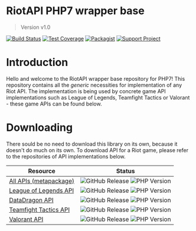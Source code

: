 # RiotAPI PHP7 wrapper base
> Version v1.0

[![Build Status](https://img.shields.io/travis/dolejska-daniel/riot-api/master?logo=travis-ci)](https://travis-ci.org/dolejska-daniel/riot-api-base)
[![Test Coverage](https://img.shields.io/codeclimate/coverage/dolejska-daniel/riot-api-base?logo=code-climate)](https://codeclimate.com/github/dolejska-daniel/riot-api-base/coverage)
[![Packagist](https://img.shields.io/packagist/l/dolejska-daniel/riot-api-base)](https://packagist.org/packages/dolejska-daniel/riot-api-base)
[![Support Project](https://img.shields.io/badge/support_project-PayPal-blue)](https://www.paypal.me/dolejskad)


# Introduction
Hello and welcome to the RiotAPI wrapper base repository for PHP7!
This repository contains all the _generic_ necessities for implementation of any Riot API.
The implementation is being used by concrete game API implementations such as League of Legends, Teamfight Tactics or Valorant - these game APIs can be found below.


# Downloading
There sould be no need to download this library on its own, because it doesn't do much on its own.
To download API for a Riot game, please refer to the repositories of API implementations below.

| Resource                                                                    | Status |
| --------------------------------------------------------------------------- | ------ |
| [All APIs (metapackage)](https://github.com/dolejska-daniel/riot-api)       | ![GitHub Release](https://img.shields.io/github/v/release/dolejska-daniel/riot-api)            ![PHP Version](https://img.shields.io/packagist/php-v/dolejska-daniel/riot-api) |
| [League of Legends API](https://github.com/dolejska-daniel/riot-api-league) | ![GitHub Release](https://img.shields.io/github/v/release/dolejska-daniel/riot-api-league)     ![PHP Version](https://img.shields.io/packagist/php-v/dolejska-daniel/riot-api-league) |
| [DataDragon API](https://github.com/dolejska-daniel/riot-api-datadragon)    | ![GitHub Release](https://img.shields.io/github/v/release/dolejska-daniel/riot-api-datadragon) ![PHP Version](https://img.shields.io/packagist/php-v/dolejska-daniel/riot-api-datadragon) |
| [Teamfight Tactics API](https://github.com/dolejska-daniel/riot-api-tft)    | ![GitHub Release](https://img.shields.io/github/v/release/dolejska-daniel/riot-api-tft)        ![PHP Version](https://img.shields.io/packagist/php-v/dolejska-daniel/riot-api-tft) |
| [Valorant API](https://github.com/dolejska-daniel/riot-api-valorant)        | ![GitHub Release](https://img.shields.io/github/v/release/dolejska-daniel/riot-api-valorant)   ![PHP Version](https://img.shields.io/packagist/php-v/dolejska-daniel/riot-api-valorant) |
